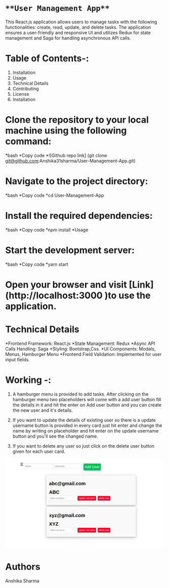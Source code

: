 
# `**User Management App**`  


This React.js application allows users to manage tasks with the following functionalities: create, read, update, and delete tasks. The application ensures a user-friendly and responsive UI and utilizes Redux for state management and Saga for handling asynchronous API calls.

# Table of Contents-:


1. Installation
2. Usage
3. Technical Details
4. Contributing
5. License
6. Installation


# Clone the repository to your local machine using the following command:

*bash
*Copy code
*![Github repo link] (git clone git@github.com:Anshika31sharma/User-Management-App.git)


# Navigate to the project directory:


*bash
*Copy code
*cd User-Management-App


# Install the required dependencies:


*bash
*Copy code
*npm install
*Usage


# Start the development server:


*bash
*Copy code
*yarn start


# Open your browser and visit [Link] (http://localhost:3000 )to use the application.


# Technical Details


*Frontend Framework: React.js
*State Management: Redux
*Async API Calls Handling: Saga
*Styling: Bootstrap,Css.
*UI Components: Modals, Menus, Hamburger Menu
*Frontend Field Validation: Implemented for user input fields.
 
# Working -:

1. A hamburger menu is provided  to add tasks. After clicking on the hamburger menu two placeholders will come with a add user button fill the details in it and hit the enter on Add user button and you can create the new user and it's details.

2. If you want to update the details of existing user so there is a update username button is provided in every card just hit enter and change the name by writing on placeholder and hit enter on the update username button and you'll see the changed name.

3. If you want to delete any user so  just click on the delete user button given for each user card.

![Crud App](/src/Assets/todolist.png)


# Authors

Anshika Sharma




